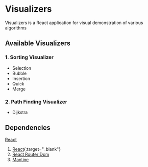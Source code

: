 # Visualizers

Visualizers is a React application for visual demonstration of various algorithms

## Available Visualizers

### 1. Sorting Visualizer

- Selection
- Bubble
- Insertion
- Quick
- Merge

### 2. Path Finding Visualizer

- Dijkstra

## Dependencies

<a href="https://react.dev/" target="_blank">React</a>

1. [React](https://react.dev/){:target="\_blank"}
2. [React Router Dom](https://reactrouter.com/)
3. [Mantine](https://mantine.dev/)
